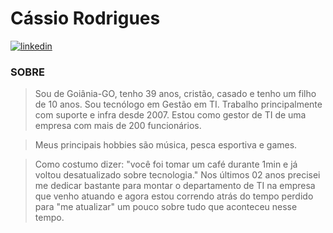 # Cássio Rodrigues
[![linkedin](https://img.shields.io/badge/linkedin-000?style=for-the-badge&logo=linkedin&logoColor=blue)](https://www.linkedin.com/in/cassio-mrodrigues/)
### SOBRE
> Sou de Goiânia-GO, tenho 39 anos, cristão, casado e tenho um filho de 10 anos. Sou tecnólogo em Gestão em TI. Trabalho principalmente com suporte e infra desde 2007. Estou como gestor de TI de uma empresa com mais de 200 funcionários.

>Meus principais hobbies são música, pesca esportiva e games.

>Como costumo dizer: "você foi tomar um café durante 1min e já voltou desatualizado sobre tecnologia." Nos últimos 02 anos precisei me dedicar bastante para montar o departamento de TI na empresa que venho atuando e agora estou correndo atrás do tempo perdido para "me atualizar" um pouco sobre tudo que aconteceu nesse tempo.